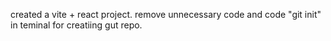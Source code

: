 created a vite + react project.
remove unnecessary code and code "git init" in teminal for creatiing gut repo.
